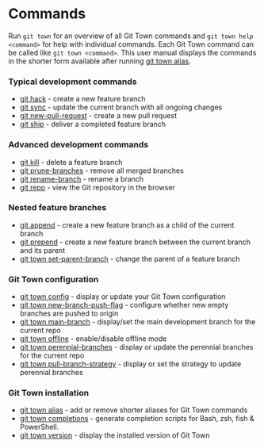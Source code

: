 # Commands

Run `git town` for an overview of all Git Town commands and
`git town help <command>` for help with individual commands. Each Git Town
command can be called like `git town <command>`. This user manual displays the
commands in the shorter form available after running
[git town alias](commands/alias.md).

### Typical development commands

- [git hack](commands/hack.md) - create a new feature branch
- [git sync](commands/sync.md) - update the current branch with all ongoing
  changes
- [git new-pull-request](commands/new-pull-request.md) - create a new pull
  request
- [git ship](commands/ship.md) - deliver a completed feature branch

### Advanced development commands

- [git kill](commands/kill.md) - delete a feature branch
- [git prune-branches](commands/prune-branches.md) - remove all merged branches
- [git rename-branch](commands/rename-branch.md) - rename a branch
- [git repo](commands/repo.md) - view the Git repository in the browser

### Nested feature branches

- [git append](commands/append.md) - create a new feature branch as a child of
  the current branch
- [git prepend](commands/prepend.md) - create a new feature branch between the
  current branch and its parent
- [git town set-parent-branch](commands/set-parent-branch.md) - change the
  parent of a feature branch

### Git Town configuration

- [git town config](commands/config.md) - display or update your Git Town
  configuration
- [git town new-branch-push-flag](commands/new-branch-push-flag.md) - configure
  whether new empty branches are pushed to origin
- [git town main-branch](commands/main-branch.md) - display/set the main
  development branch for the current repo
- [git town offline](commands/offline.md) - enable/disable offline mode
- [git town perennial-branches](commands/perennial-branches.md) - display or
  update the perennial branches for the current repo
- [git town pull-branch-strategy](commands/pull-branch-strategy.md) - display or
  set the strategy to update perennial branches

### Git Town installation

- [git town alias](commands/alias.md) - add or remove shorter aliases for Git
  Town commands
- [git town completions](commands/completions.md) - generate completion scripts
  for Bash, zsh, fish & PowerShell.
- [git town version](commands/version.md) - display the installed version of Git
  Town

